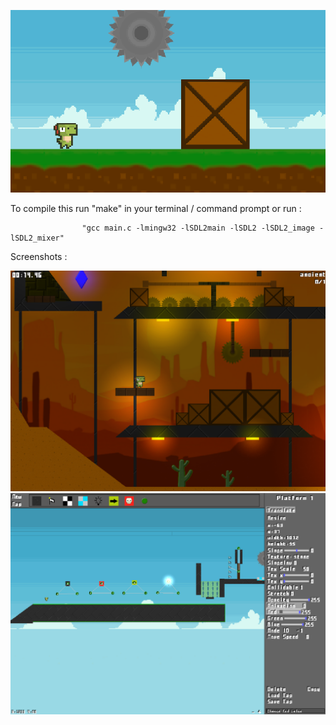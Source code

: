 ![alt text](https://github.com/MrGun3r/PlatformerEngine/blob/main/readmePhoto.PNG?raw=true)

To compile this run "make" in your terminal / command prompt or run :<br />

                    "gcc main.c -lmingw32 -lSDL2main -lSDL2 -lSDL2_image -lSDL2_mixer"



Screenshots :

 ![alt text](https://github.com/MrGun3r/PlatformerEngine/blob/main/githubIMG/Capture.PNG?raw=true)
 ![alt text](https://github.com/MrGun3r/PlatformerEngine/blob/main/githubIMG/Capture2.PNG?raw=true)
